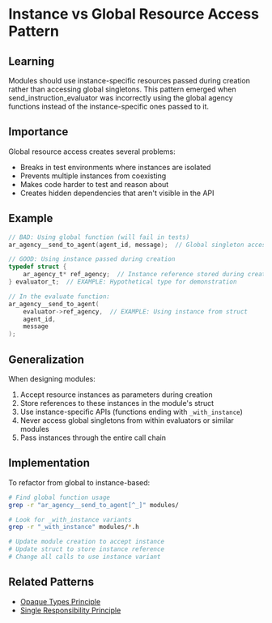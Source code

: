 # Instance vs Global Resource Access Pattern

## Learning
Modules should use instance-specific resources passed during creation rather than accessing global singletons. This pattern emerged when send_instruction_evaluator was incorrectly using the global agency functions instead of the instance-specific ones passed to it.

## Importance
Global resource access creates several problems:
- Breaks in test environments where instances are isolated
- Prevents multiple instances from coexisting
- Makes code harder to test and reason about
- Creates hidden dependencies that aren't visible in the API

## Example
```c
// BAD: Using global function (will fail in tests)
ar_agency__send_to_agent(agent_id, message);  // Global singleton access

// GOOD: Using instance passed during creation  
typedef struct {
    ar_agency_t* ref_agency;  // Instance reference stored during creation
} evaluator_t;  // EXAMPLE: Hypothetical type for demonstration

// In the evaluate function:
ar_agency__send_to_agent(
    evaluator->ref_agency,  // EXAMPLE: Using instance from struct
    agent_id, 
    message
);
```

## Generalization
When designing modules:
1. Accept resource instances as parameters during creation
2. Store references to these instances in the module's struct
3. Use instance-specific APIs (functions ending with `_with_instance`)
4. Never access global singletons from within evaluators or similar modules
5. Pass instances through the entire call chain

## Implementation
To refactor from global to instance-based:
```bash
# Find global function usage
grep -r "ar_agency__send_to_agent[^_]" modules/

# Look for _with_instance variants
grep -r "_with_instance" modules/*.h

# Update module creation to accept instance
# Update struct to store instance reference
# Change all calls to use instance variant
```

## Related Patterns
- [Opaque Types Principle](opaque-types-principle.md)
- [Single Responsibility Principle](single-responsibility-principle.md)